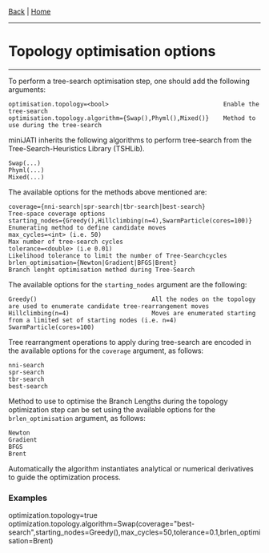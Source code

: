 [Back](../Index.md) | [Home](../../ProPIP/-Progressive-Multiple-Sequence-Alignment-with-Poisson-Indel-Process.md)

---
#  Topology optimisation options
---


To perform a tree-search optimisation step, one should add the following arguments:

    optimisation.topology=<bool>	                            Enable the tree-search
    optimisation.topology.algorithm={Swap(),Phyml(),Mixed()}	Method to use during the tree-search



miniJATI inherits the following algorithms to perform tree-search from the Tree-Search-Heuristics Library (TSHLib).

    Swap(...)
    Phyml(...)
    Mixed(...)

The available options for the methods above mentioned are:


    coverage={nni-search|spr-search|tbr-search|best-search}                     Tree-space coverage options
    starting_nodes={Greedy(),Hillclimbing(n=4),SwarmParticle(cores=100)}        Enumerating method to define candidate moves
    max_cycles=<int> (i.e. 50)                                                  Max number of tree-search cycles
    tolerance=<double> (i.e 0.01)                                               Likelihood tolerance to limit the number of Tree-Searchcycles
    brlen_optimisation={Newton|Gradient|BFGS|Brent}                             Branch lenght optimisation method during Tree-Search


The available options for the `starting_nodes` argument are the following:

    Greedy()                                All the nodes on the topology are used to enumerate candidate tree-rearrangement moves
    Hillclimbing(n=4)                       Moves are enumerated starting from a limited set of starting nodes (i.e. n=4)
    SwarmParticle(cores=100)


Tree rearrangment operations to apply during tree-search are encoded in the available options for the `coverage` argument, as follows:

    nni-search
    spr-search
    tbr-search
    best-search

Method to use to optimise the Branch Lengths during the topology optimization step can be set using the available options for the `brlen_optimisation` argument, as follows:

    Newton
    Gradient
    BFGS
    Brent

Automatically the algorithm instantiates analytical or numerical derivatives to guide the optimization process.


### Examples

optimization.topology=true optimization.topology.algorithm=Swap(coverage="best-search",starting_nodes=Greedy(),max_cycles=50,tolerance=0.1,brlen_optimisation=Brent)
